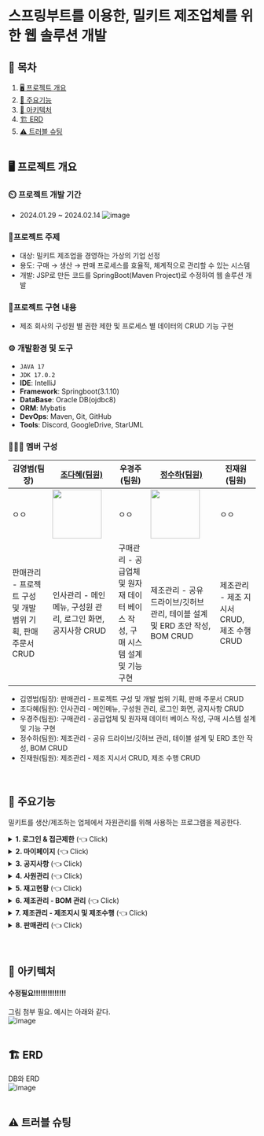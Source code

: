 # 스프링부트를 이용한, 밀키트 제조업체를 위한 웹 솔루션 개발

## 📌 목차
1. [🖥️ 프로젝트 개요](#-프로젝트-개요)
2. [📕 주요기능](#-주요기능)
3. [🔧 아키텍처](#-아키텍처)
4. [🏗️ ERD](#-ERD)
5. [⚠️ 트러블 슈팅](#-트러블-슈팅)
   <br><br>

## 🖥️ 프로젝트 개요
### ⏲️ 프로젝트 개발 기간
  - 2024.01.29 ~ 2024.02.14
    ![image](https://github.com/heyJSH/Project-Meal_Kit_SpringBoot/assets/150403977/6004bb2e-135e-492c-ba36-67674976b6a0)

### 🔖프로젝트 주제
  - 대상: 밀키트 제조업을 경영하는 가상의 기업 선정
  - 용도: 구매 → 생산 → 판매 프로세스를 효율적, 체계적으로 관리할 수 있는 시스템
  - 개발: JSP로 만든 코드를 SpringBoot(Maven Project)로 수정하여 웹 솔루션 개발
### 📁프로젝트 구현 내용
  - 제조 회사의 구성원 별 권한 제한 및 프로세스 별 데이터의 CRUD 기능 구현
### ⚙️ 개발환경 및 도구
  - `JAVA 17`
  - `JDK 17.0.2`
  - **IDE**: IntelliJ
  - **Framework**: Springboot(3.1.10)
  - **DataBase**: Oracle DB(ojdbc8)
  - **ORM**: Mybatis
  - **DevOps**: Maven, Git, GitHub
  - **Tools**: Discord, GoogleDrive, StarUML
### 🧑‍🤝‍🧑 멤버 구성
|김영범(팀장)|[조다혜(팀원)](https://github.com/ChoDaHye)|우경주(팀원)|[정수하(팀원)](https://github.com/heyJSH)|진재원(팀원)|
|---|---|---|---|---|
|ㅇㅇ|<img src="https://github.com/heyJSH/Project-Meal_Kit_SpringBoot/assets/150403977/e311d453-aebb-4758-a744-49af4fa63319" width="100" align="center">|ㅇㅇ|<img src="https://github.com/heyJSH/Project-Meal_Kit_SpringBoot/assets/150403977/8a862690-502f-4eea-912c-74dd2e970756" width="100" align="center">|ㅇㅇ|
|판매관리 - 프로젝트 구성 및 개발 범위 기획, 판매 주문서 CRUD|인사관리 - 메인메뉴, 구성원 관리, 로그인 화면, 공지사항 CRUD|구매관리 - 공급업체 및 원자재 데이터 베이스 작성, 구매 시스템 설계 및 기능 구현|제조관리 - 공유 드라이브/깃허브 관리, 테이블 설계 및 ERD 초안 작성, BOM CRUD|제조관리 - 제조 지시서 CRUD, 제조 수행 CRUD|

  - 김영범(팀장): 판매관리 - 프로젝트 구성 및 개발 범위 기획, 판매 주문서 CRUD
  - 조다혜(팀원): 인사관리 - 메인메뉴, 구성원 관리, 로그인 화면, 공지사항 CRUD
  - 우경주(팀원): 구매관리 - 공급업체 및 원자재 데이터 베이스 작성, 구매 시스템 설계 및 기능 구현
  - 정수하(팀원): 제조관리 - 공유 드라이브/깃허브 관리, 테이블 설계 및 ERD 초안 작성, BOM CRUD
  - 진재원(팀원): 제조관리 - 제조 지시서 CRUD, 제조 수행 CRUD <br>
<br><br>

## 📕 주요기능
밀키트를 생산/제조하는 업체에서 자원관리를 위해 사용하는 프로그램을 제공한다.
<details>
  <summary><b>1. 로그인 & 접근제한</b> (👈 Click)</summary>
  <div markdown="1">
    <ul>
      <li>직원 번호가 데이터에 있으면 로그인이 가능하다.</li>
      <li>부서별 접근 가능한 페이지가 다르다.
        <ol>
          <li>
            ex1) 생산팀은 로그인 시 `재고현황`, `제조관리`만 보여준다. <br>
            <img src="https://github.com/heyJSH/Project-Meal_Kit_SpringBoot/assets/150403977/83eb1444-d06f-4b7c-a750-cfb08b1dee16" alt="생산팀 접근가능한 메뉴">
          </li>
          <li>
            ex2) 관리팀은 모든 페이지에 접근할 수 있다. <br>
            <img src="https://github.com/heyJSH/Project-Meal_Kit_SpringBoot/assets/150403977/2c487107-703d-44df-b55d-2712ea79ae70" alt="관리팀 접근가능한 메뉴">
          </li>
        </ol>
      </li>
    </ul>
  </div>
</details>

<details>
  <summary><b>2. 마이페이지</b> (👈 Click)</summary>
  <div markdown="1">
    <ul>
      <li>'직원이름'과 '직원아이디'는 수정할 수 없다.</li>
      <li>'비밀번호', '전화번호'는 수정할 수 있다.
        <ol>
          <li>
            비밀번호, 전화번호 수정 시 포맷을 맞추도록 했다. <br>
            <img src="https://github.com/heyJSH/Project-Meal_Kit_SpringBoot/assets/150403977/7449c4dd-4328-4408-9483-82ddf8c29686" alt="직원정보수정">
          </li>
        </ol>
      </li>
    </ul>
  </div>
</details>

<details>
  <summary><b>3. 공지사항</b> (👈 Click)</summary>
  <div>
    <ul>
      <li>'공지사항'에서 제목을 검색할 수 있다.</li>
      <li>title을 누르면 해당 글을 수정할 수 있다.</li>
    </ul>
    <img src="https://github.com/heyJSH/Project-Meal_Kit_SpringBoot/assets/151722511/8aa1c6e0-36c0-4665-b32f-3835c3501ef6" alt="공지사항 이미지">
  </div>
</details>

<details>
  <summary><b>4. 사원관리</b> (👈 Click)</summary>
  <div markdown="1">
    
  </div>
</details>

<details>
  <summary><b>5. 재고현황</b> (👈 Click)</summary>
  <div markdown="1">
    
  </div>
</details>

<details>
  <summary><b>6. 제조관리 - BOM 관리</b> (👈 Click)</summary>
  <div markdown="1">
    
  </div>
</details>

<details>
  <summary><b>7. 제조관리 - 제조지시 및 제조수행</b> (👈 Click)</summary>
  <div markdown="1">
    
  </div>
</details>

<details>
  <summary><b>8. 판매관리</b> (👈 Click)</summary>
  <div markdown="1">
    
  </div>
</details>
<br><br>

## 🔧 아키텍처
#### 수정필요!!!!!!!!!!!!!!
그림 첨부 필요. 예시는 아래와 같다.<br>
![image](https://github.com/heyJSH/Project-Meal_Kit_SpringBoot/assets/150403977/41d35377-005b-49ff-8df4-5669487e3ba3)
<br><br>

## 🏗️ ERD
DB와 ERD <br>
![image](https://github.com/heyJSH/Project-Meal_Kit_SpringBoot/assets/150403977/bcbfa9be-686b-4970-81d5-977aa1d2e7b5)
<br><br>

## ⚠️ 트러블 슈팅
<br><br>
